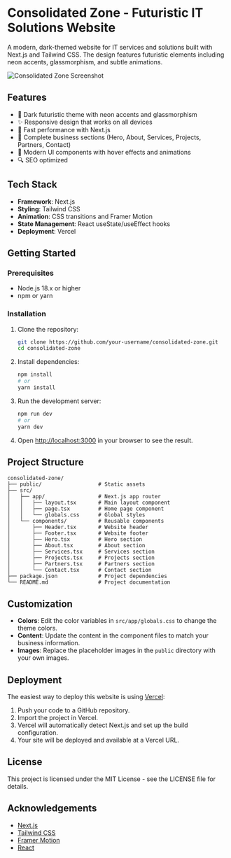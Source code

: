 # Consolidated Zone - Futuristic IT Solutions Website

A modern, dark-themed website for IT services and solutions built with Next.js and Tailwind CSS. The design features futuristic elements including neon accents, glassmorphism, and subtle animations.

![Consolidated Zone Screenshot](public/screenshot.png)

## Features

- 🌙 Dark futuristic theme with neon accents and glassmorphism
- ✨ Responsive design that works on all devices
- 🚀 Fast performance with Next.js
- 💼 Complete business sections (Hero, About, Services, Projects, Partners, Contact)
- 🎨 Modern UI components with hover effects and animations
- 🔍 SEO optimized

## Tech Stack

- **Framework**: Next.js
- **Styling**: Tailwind CSS
- **Animation**: CSS transitions and Framer Motion
- **State Management**: React useState/useEffect hooks
- **Deployment**: Vercel

## Getting Started

### Prerequisites

- Node.js 18.x or higher
- npm or yarn

### Installation

1. Clone the repository:
   ```bash
   git clone https://github.com/your-username/consolidated-zone.git
   cd consolidated-zone
   ```

2. Install dependencies:
   ```bash
   npm install
   # or
   yarn install
   ```

3. Run the development server:
   ```bash
   npm run dev
   # or
   yarn dev
   ```

4. Open [http://localhost:3000](http://localhost:3000) in your browser to see the result.

## Project Structure

```
consolidated-zone/
├── public/                  # Static assets
├── src/
│   ├── app/                 # Next.js app router
│   │   ├── layout.tsx       # Main layout component
│   │   ├── page.tsx         # Home page component
│   │   └── globals.css      # Global styles
│   └── components/          # Reusable components
│       ├── Header.tsx       # Website header
│       ├── Footer.tsx       # Website footer
│       ├── Hero.tsx         # Hero section 
│       ├── About.tsx        # About section
│       ├── Services.tsx     # Services section
│       ├── Projects.tsx     # Projects section
│       ├── Partners.tsx     # Partners section
│       └── Contact.tsx      # Contact section
├── package.json             # Project dependencies
└── README.md                # Project documentation
```

## Customization

- **Colors**: Edit the color variables in `src/app/globals.css` to change the theme colors.
- **Content**: Update the content in the component files to match your business information.
- **Images**: Replace the placeholder images in the `public` directory with your own images.

## Deployment

The easiest way to deploy this website is using [Vercel](https://vercel.com):

1. Push your code to a GitHub repository.
2. Import the project in Vercel.
3. Vercel will automatically detect Next.js and set up the build configuration.
4. Your site will be deployed and available at a Vercel URL.

## License

This project is licensed under the MIT License - see the LICENSE file for details.

## Acknowledgements

- [Next.js](https://nextjs.org/)
- [Tailwind CSS](https://tailwindcss.com/)
- [Framer Motion](https://www.framer.com/motion/)
- [React](https://reactjs.org/)
